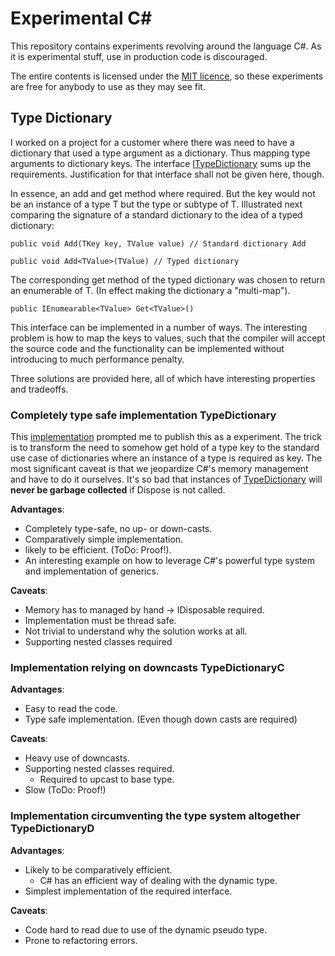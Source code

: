 # Experimental C#
This repository contains experiments revolving around the language C#. As it is experimental stuff, use in production code is discouraged.

The entire contents is licensed under the [MIT licence](./LICENSE), so these experiments are free for anybody to use as they may see fit.

## Type Dictionary
I worked on a project for a customer where there was need to have a dictionary that used a type argument as a dictionary. Thus mapping type arguments to dictionary keys. The interface [ITypeDictionary](./TypeDictionary/ITypeDictionary.cs) sums up the requirements. Justification for that interface shall not be given here, though.

In essence, an add and get method where required. But the key would not be an instance of a type T but the type or subtype of T. Illustrated next comparing the signature of a standard dictionary to the idea of a typed dictionary:

```language csharp
public void Add(TKey key, TValue value) // Standard dictionary Add

public void Add<TValue>(TValue) // Typed dictionary
```
The corresponding get method of the typed dictionary was chosen to return an enumerable of T. (In effect making the dictionary a "multi-map").

```language csharp
public IEnumearable<TValue> Get<TValue>()

```

This interface can be implemented in a number of ways. The interesting problem is how to map the keys to values, such that the compiler will accept the source code and the functionality can be implemented without introducing to much performance penalty.

Three solutions are provided here, all of which have interesting properties and tradeoffs.

### Completely type safe implementation TypeDictionary<T>
This [implementation](./TypeDictionary/TypeDictionary.cs) prompted me to publish this as a experiment. The trick is to transform the need to somehow get hold of a type key to the standard use case of dictionaries where an instance of a type is required as key. The most significant caveat is that we jeopardize C#'s memory management and have to do it ourselves. It's so bad that instances of [TypeDictionary](./TypeDictionary/TypeDictionary.cs) will **never be garbage collected** if Dispose is not called.

**Advantages**:
- Completely type-safe, no up- or down-casts.
- Comparatively simple implementation.
- likely to be efficient. (ToDo: Proof!).
- An interesting example on how to leverage C#'s powerful type system and implementation of generics.

**Caveats**:
- Memory has to managed by hand -> IDisposable required.
- Implementation must be thread safe.
- Not trivial to understand why the solution works at all.
- Supporting nested classes required

### Implementation relying on downcasts TypeDictionaryC<T>

**Advantages**:
- Easy to read the code.
- Type safe implementation. (Even though down casts are required)

**Caveats**:
- Heavy use of downcasts.
- Supporting nested classes required.
    - Required to upcast to base type.
- Slow (ToDo: Proof!)

### Implementation circumventing the type system altogether TypeDictionaryD<T>

**Advantages**:
- Likely to be comparatively efficient.
    - C# has an efficient way of dealing with the dynamic type.
- Simplest implementation of the required interface.

**Caveats**:
- Code hard to read due to use of the dynamic pseudo type.
- Prone to refactoring errors.
